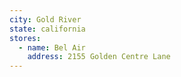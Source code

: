 ```yaml
---
city: Gold River
state: california
stores:
  - name: Bel Air
    address: 2155 Golden Centre Lane
---
```

